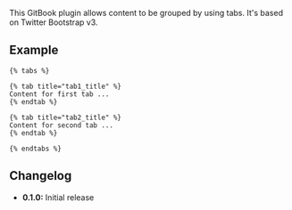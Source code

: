 This GitBook plugin allows content to be grouped by using tabs. It's based on Twitter Bootstrap v3.

## Example

```
{% tabs %}

{% tab title="tab1_title" %}
Content for first tab ...
{% endtab %}

{% tab title="tab2_title" %}
Content for second tab ...
{% endtab %}

{% endtabs %}
```

## Changelog

* **0.1.0:** Initial release
